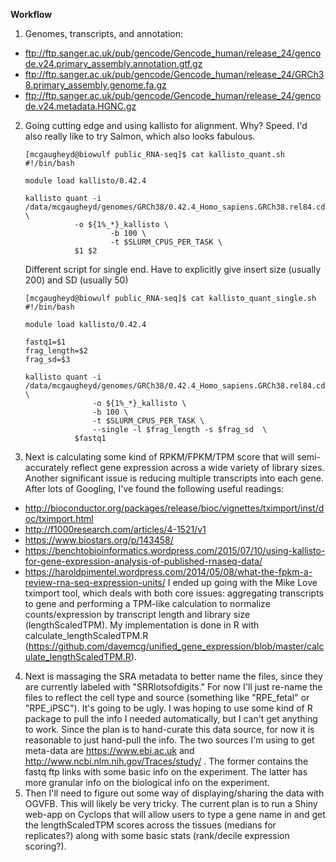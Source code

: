**Workflow**

1. Genomes, transcripts, and annotation:
 - ftp://ftp.sanger.ac.uk/pub/gencode/Gencode_human/release_24/gencode.v24.primary_assembly.annotation.gtf.gz
 - ftp://ftp.sanger.ac.uk/pub/gencode/Gencode_human/release_24/GRCh38.primary_assembly.genome.fa.gz
 - ftp://ftp.sanger.ac.uk/pub/gencode/Gencode_human/release_24/gencode.v24.metadata.HGNC.gz
 
2. Going cutting edge and using kallisto for alignment. Why? Speed. I'd also really like to try Salmon, which also looks fabulous.
	```
	[mcgaugheyd@biowulf public_RNA-seq]$ cat kallisto_quant.sh 
	#!/bin/bash
	
	module load kallisto/0.42.4
	
	kallisto quant -i /data/mcgaugheyd/genomes/GRCh38/0.42.4_Homo_sapiens.GRCh38.rel84.cdna.all.idx \
		       -o ${1%_*}_kallisto \
                       -b 100 \
               	       -t $SLURM_CPUS_PER_TASK \
		       $1 $2
	```
	Different script for single end. Have to explicitly give insert size (usually 200) and SD (usually 50)
	```
	[mcgaugheyd@biowulf public_RNA-seq]$ cat kallisto_quant_single.sh 
	#!/bin/bash
	
	module load kallisto/0.42.4

	fastq1=$1
	frag_length=$2
	frag_sd=$3
	
	kallisto quant -i /data/mcgaugheyd/genomes/GRCh38/0.42.4_Homo_sapiens.GRCh38.rel84.cdna.all.idx \
	               -o ${1%_*}_kallisto \
        	       -b 100 \
        	       -t $SLURM_CPUS_PER_TASK \
	               --single -l $frag_length -s $frag_sd  \
		       $fastq1
	```
3. Next is calculating some kind of RPKM/FPKM/TPM score that will semi-accurately reflect gene expression across a wide variety of library sizes. Another significant issue is reducing multiple transcripts into each gene. After lots of Googling, I've found the following useful readings:
 - http://bioconductor.org/packages/release/bioc/vignettes/tximport/inst/doc/tximport.html
 - http://f1000research.com/articles/4-1521/v1
 - https://www.biostars.org/p/143458/
 - https://benchtobioinformatics.wordpress.com/2015/07/10/using-kallisto-for-gene-expression-analysis-of-published-rnaseq-data/
 - https://haroldpimentel.wordpress.com/2014/05/08/what-the-fpkm-a-review-rna-seq-expression-units/
I ended up going with the Mike Love tximport tool, which deals with both core issues: aggregating transcripts to gene and performing a TPM-like calculation to normalize counts/expression by transcript length and library size (lengthScaledTPM). My implementation is done in R with calculate_lengthScaledTPM.R (https://github.com/davemcg/unified_gene_expression/blob/master/calculate_lengthScaledTPM.R).

4. Next is massaging the SRA metadata to better name the files, since they are currently labeled with "SRRlotsofdigits." For now I'll just re-name the files to reflect the cell type and source (something like "RPE_fetal" or "RPE_iPSC"). It's going to be ugly. I was hoping to use some kind of R package to pull the info I needed automatically, but I can't get anything to work. Since the plan is to hand-curate this data source, for now it is reasonable to just hand-pull the info. The two sources I'm using to get meta-data are https://www.ebi.ac.uk and http://www.ncbi.nlm.nih.gov/Traces/study/ . The former contains the fastq ftp links with some basic info on the experiment. The latter has more granular info on the biological info on the experiment.
5. Then I'll need to figure out some way of displaying/sharing the data with OGVFB. This will likely be very tricky. The current plan is to run a Shiny web-app on Cyclops that will allow users to type a gene name in and get the lengthScaledTPM scores across the tissues (medians for replicates?) along with some basic stats (rank/decile expression scoring?).

